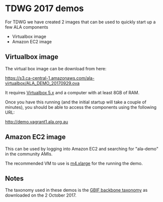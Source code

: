 # TDWG 2017 demos

For TDWG we have created 2 images that can be used to quickly start up a few ALA components

* Virtualbox image
* Amazon EC2 image

## Virtualbox image

The virtual box image can be download from here:

https://s3.ca-central-1.amazonaws.com/ala-virtualbox/ALA_DEMO_20170929.ova

It requires [Virtualbox 5.x](https://www.virtualbox.org) and a computer with at least 8GB of RAM.

Once you have this running (and the initial startup will take a couple of minutes), you should be able to access the components using the following URL:

http://demo.vagrant1.ala.org.au

## Amazon EC2 image

This can be used by logging into Amazon EC2 and searching for "ala-demo" in the community AMIs.

The recommended VM to use is [m4.xlarge](https://aws.amazon.com/ec2/instance-types/) for the running the demo.

## Notes

The taxonomy used in these demos is the [GBIF backbone taxonomy](https://www.gbif.org/dataset/d7dddbf4-2cf0-4f39-9b2a-bb099caae36c) as downloaded on the 2 October 2017.

